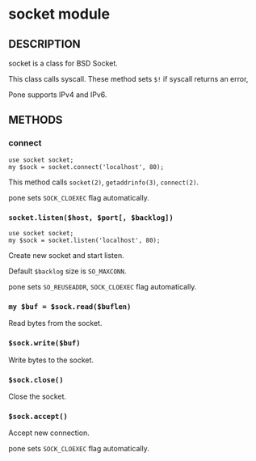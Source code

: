 # socket module

## DESCRIPTION

socket is a class for BSD Socket.

This class calls syscall. These method sets `$!` if syscall returns an error,

Pone supports IPv4 and IPv6.

## METHODS

### connect

    use socket socket;
    my $sock = socket.connect('localhost', 80);

This method calls `socket(2)`, `getaddrinfo(3)`, `connect(2)`.

pone sets `SOCK_CLOEXEC` flag automatically.

### `socket.listen($host, $port[, $backlog])`

    use socket socket;
    my $sock = socket.listen('localhost', 80);

Create new socket and start listen.

Default `$backlog` size is `SO_MAXCONN`.

pone sets `SO_REUSEADDR`, `SOCK_CLOEXEC` flag automatically.

### `my $buf = $sock.read($buflen)`

Read bytes from the socket.

### `$sock.write($buf)`

Write bytes to the socket.

### `$sock.close()`

Close the socket.

### `$sock.accept()`

Accept new connection.

pone sets `SOCK_CLOEXEC` flag automatically.


